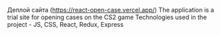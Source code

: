 Деплой сайта (https://react-open-case.vercel.app/)
The application is a trial site for opening cases on the CS2 game
Technologies used in the project - JS, CSS, React, Redux, Express
